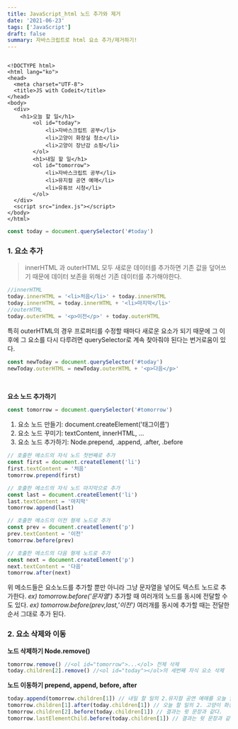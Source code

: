 ```yaml
---
title: JavaScript_html 노드 추가와 제거
date: '2021-06-23'
tags: ['JavaScript']
draft: false
summary: 자바스크립트로 html 요소 추가/제거하기!
---
```


```

<!DOCTYPE html>
<html lang="ko">
<head>
  <meta charset="UTF-8">
  <title>JS with Codeit</title>
</head>
<body>
  <div>
    <h1>오늘 할 일</h1>
		<ol id="today">
			<li>자바스크립트 공부</li>
			<li>고양이 화장실 청소</li>
			<li>고양이 장난감 쇼핑</li>
		</ol>
		<h1>내일 할 일</h1>
		<ol id="tomorrow">
			<li>자바스크립트 공부</li>
			<li>뮤지컬 공연 예매</li>
			<li>유튜브 시청</li>
		</ol>
  </div>
  <script src="index.js"></script>
</body>
</html>
```

```jsx
const today = document.querySelector('#today')
```

### 1. 요소 추가

> innerHTML 과 outerHTML 모두 새로운 데이터를 추가하면 기존 값을 덮어쓰기 때문에 데이터 보존을 위해선 기존 데이터를 추가해야한다.

```jsx
//innerHTML
today.innerHTML = '<li>처음</li>' + today.innerHTML
today.innerHTML = today.innerHTML + '<li>마지막</li>'
//outerHTML
today.outerHTML = '<p>이전</p>' + today.outerHTML
```

특히 outerHTML의 경우 프로퍼티를 수정할 때마다 새로운 요소가 되기 때문에 그 이후에 그 요소를 다시 다루려면 querySelector로 계속 찾아줘야 된다는 번거로움이 있다.

```jsx
const newToday = document.querySelector('#today')
newToday.outerHTML = newToday.outerHTML + '<p>다음</p>'
```

</br>

**요소 노드 추가하기**

```jsx
const tomorrow = document.querySelector('#tomorrow')
```

1. 요소 노드 만들기: document.createElement('태그이름')
2. 요소 노드 꾸미기: textContent, innerHTML, ...
3. 요소 노드 추가하기: Node.prepend, .append, .after, .before

```jsx
// 호출한 메소드의 자식 노드 첫번째로 추가
const first = document.createElement('li')
first.textContent = '처음'
tomorrow.prepend(first)

// 호출한 메소드의 자식 노드 마지막으로 추가
const last = document.createElement('li')
last.textContent = '마지막'
tomorrow.append(last)

// 호출한 메소드의 이전 형제 노드로 추가
const prev = document.createElement('p')
prev.textContent = '이전'
tomorrow.before(prev)

// 호출한 메소드의 다음 형제 노드로 추가
const next = document.createElement('p')
next.textContent = '다음'
tomorrow.after(next)
```

위 메소드들은 요소노드를 추가할 뿐만 아니라 그냥 문자열을 넣어도 텍스트 노드로 추가한다. _ex) tomorrow.before('문자열')_
추가할 때 여러개의 노드를 동시에 전달할 수도 있다.
_ex) tomorrow.before(prev,last,'이전')_
여러개를 동시에 추가할 때는 전달한 순서 그대로 추가 된다.

### 2. 요소 삭제와 이동

**노드 삭제하기 Node.remove()**

```jsx
tomorrow.remove() //<ol id="tomorrow">...</ol> 전체 삭제
today.children[2].remove() //<ol id="today"></ol>의 세번째 자식 요소 삭제
```

**노드 이동하기 prepend, append, before, after**

```jsx
today.append(tomorrow.children[1]) // 내일 할 일의 2.뮤지컬 공연 예매를 오늘 할 일 리스트 마지막으로 이동
tomorrow.children[1].after(today.children[1]) // 오늘 할 일의 2. 고양이 화장실 청소를 내일 할일의 3번째 요소로 추가
tomorrow.children[2].before(today.children[1]) // 결과는 윗 문장과 같다.
tomorrow.lastElementChild.before(today.children[1]) // 결과는 윗 문장과 같다.
```
